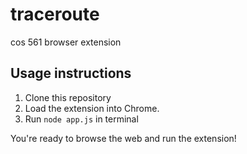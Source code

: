 # traceroute
cos 561 browser extension
 ## Usage instructions
 1. Clone this repository 
 2. Load the extension into Chrome.
 3. Run `node app.js` in terminal
 
 You're ready to browse the web and run the extension!
